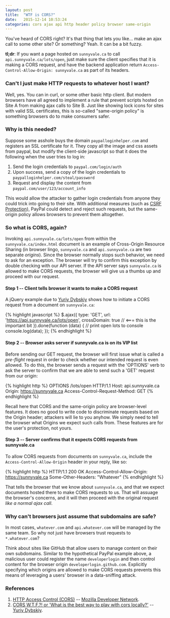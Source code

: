 ```yaml
---
layout: post
title:  "WTF is CORS?"
date:   2015-12-14 10:53:24
categories: cors ajax api http header policy browser same-origin
---
```

You've heard of CORS right? It's that thing that lets you like... make an ajax call to some other site? Or something? Yeah. It can be a bit fuzzy. 

**tl;dr**: If you want a page hosted on `sunnyvale.ca` to call `api.sunnyvale.ca/lots/open`, just make sure the client specifies that it is making a CORS request, and have the backend application return `Access-Control-Allow-Origin: sunnyvale.ca` as part of its headers.

### Can't I just make HTTP requests to whatever host I want?
Well, yes. You can in curl, or some other basic http client. But modern browsers have all agreed to implement a rule that prevent scripts hosted on Site A from making ajax calls to Site B. Just like showing lock icons for sites with valid SSL certificates, this is so-called "same-origin policy" is something browsers do to make consumers safer.

### Why is this needed?
Suppose some asshole buys the domain `paypalloginhelper.com` and registers an SSL certificate for it. They copy all the image and css assets from paypal, but modify the client-side javascript so that it does the following when the user tries to log in:

1. Send the login credentials to `paypal.com/login/auth`
1. Upon success, send a copy of the login credentials to `paypalloginhelper.com/steal/password`
1. Request and display the content from `paypal.com/user/123/account_info`

This would allow the attacker to gather login credentials from anyone they could trick into going to their site. With additional measures (such as [CSRF Protection](https://www.owasp.org/index.php/Cross-Site_Request_Forgery_%28CSRF%29_Prevention_Cheat_Sheet)), PayPal could detect and reject such requests, but the same-origin policy allows browsers to prevent them altogether.

### So what is CORS, again?
Invoking `api.sunnyvale.ca/lots/open` from within the `sunnyvale.ca/index.html` document is an example of Cross-Origin Resource Sharing (in browser lingo, `sunnyvale.ca` and `api.sunnyvale.ca` are two separate *origins*). Since the browser normally stops such behavior, we need to ask for an exception. The browser will try to confirm this exception by double checking with our API server. If the API server says `sunnyvale.ca` is allowed to make CORS requests, the browser will give us a thumbs up and proceed with our request.

#### Step 1 -- Client tells browser it wants to make a CORS request
A jQuery example due to [Yuriy Dybskiy](https://github.com/html5cat/cors-wtf) shows how to initiate a CORS request from a document on `sunnyvale.ca`:

{% highlight javascript %}
$.ajax({
  type: 'GET',
  url: 'https://api.sunnyvale.ca/lots/open',
  crossDomain: true // <=== this is the important bit
}).done(function (data) {
  // print open lots to console
  console.log(data);
});
{% endhighlight %}

#### Step 2 -- Browser asks server if sunnyvale.ca is on its VIP list
Before sending our GET request, the browser will first issue what is called a *pre-flight* request in order to check whether our intended request is even allowed. To do this, the browser sends a request with the 'OPTIONS' verb to ask the server to confirm that we are able to send such a 'GET' request from our origin:

{% highlight http %}
OPTIONS /lots/open HTTP/1.1
Host: api.sunnyvale.ca
Origin: https://sunnyvale.ca
Access-Control-Request-Method: GET
{% endhighlight %}

Recall here that CORS and the same-origin policy are browser-level features. It does no good to write code to discriminate requests based on the Origin header; attackers will lie to you anyhow. We simply need to tell the browser what Origins we expect such calls from. These features are for the user's protection, not yours.

#### Step 3 -- Server confirms that it expects CORS requests from sunnyvale.ca
To allow CORS requests from documents on `sunnyvale.ca`, include the `Access-Control-Allow-Origin` header in your reply, like so:

{% highlight http %}
HTTP/1.1 200 OK
Access-Control-Allow-Origin: https://sunnyvale.ca
Some-Other-Headers: "Whatever"
{% endhighlight %}

That tells the browser that we know about `sunnyvale.ca`, and that we expect documents hosted there to make CORS requests to us. That will assuage the browser's concerns, and it will then proceed with the original request *like a normal ajax call*.

### Why can't browsers just assume that subdomains are safe?
In most cases, `whatever.com` and `api.whatever.com` will be managed by the same team. So why not just have browsers trust requests to `*.whatever.com`? 

Think about sites like GitHub that allow users to manage content on their own subdomains. Similar to the hypothetical PayPal example above, a malicious user could register the name `developerlogin` and then control content for the browser origin `developerlogin.github.com`. Explicitly specifying which origins are allowed to make CORS requests prevents this means of leveraging a users' browser in a data-sniffing attack.

### References
1. [HTTP Access Control (CORS)](https://developer.mozilla.org/en-US/docs/Web/HTTP/Access_control_CORS) -- [Mozilla Developer Network](https://developer.mozilla.org/en-US/).
1. [CORS W.T.F.?! or 'What is the best way to play with cors locally?'](https://github.com/html5cat/cors-wtf) -- [Yuriy Dybskiy](http://dybskiy.com/).
